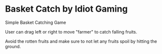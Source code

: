 # Basket Catch by Idiot Gaming

Simple Basket Catching Game

User can drag left or right to move "farmer" to catch falling fruits.

Avoid the rotten fruits and make sure to not let any fruits spoil by hitting
the ground.
